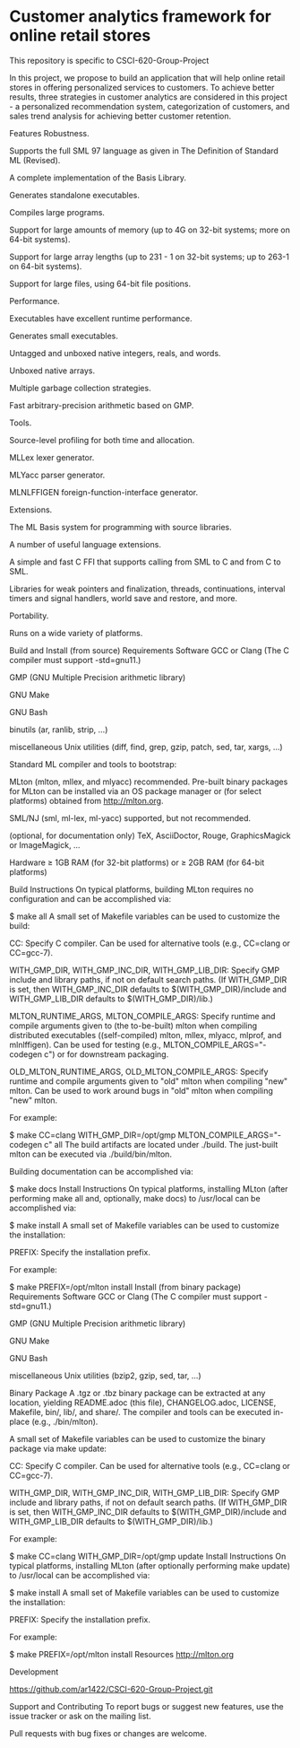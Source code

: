 # Customer analytics framework for online retail stores

This repository is specific to CSCI-620-Group-Project

In this project, we propose to build an application that will help online retail stores in offering personalized services to customers. To achieve better results, three strategies in customer analytics are considered in this project - a personalized recommendation system, categorization of customers, and sales trend analysis for achieving better customer retention.

Features
Robustness.

Supports the full SML 97 language as given in The Definition of Standard ML (Revised).

A complete implementation of the Basis Library.

Generates standalone executables.

Compiles large programs.

Support for large amounts of memory (up to 4G on 32-bit systems; more on 64-bit systems).

Support for large array lengths (up to 231 - 1 on 32-bit systems; up to 263-1 on 64-bit systems).

Support for large files, using 64-bit file positions.

Performance.

Executables have excellent runtime performance.

Generates small executables.

Untagged and unboxed native integers, reals, and words.

Unboxed native arrays.

Multiple garbage collection strategies.

Fast arbitrary-precision arithmetic based on GMP.

Tools.

Source-level profiling for both time and allocation.

MLLex lexer generator.

MLYacc parser generator.

MLNLFFIGEN foreign-function-interface generator.

Extensions.

The ML Basis system for programming with source libraries.

A number of useful language extensions.

A simple and fast C FFI that supports calling from SML to C and from C to SML.

Libraries for weak pointers and finalization, threads, continuations, interval timers and signal handlers, world save and restore, and more.

Portability.

Runs on a wide variety of platforms.

Build and Install (from source)
Requirements
Software
GCC or Clang (The C compiler must support -std=gnu11.)

GMP (GNU Multiple Precision arithmetic library)

GNU Make

GNU Bash

binutils (ar, ranlib, strip, …​)

miscellaneous Unix utilities (diff, find, grep, gzip, patch, sed, tar, xargs, …​)

Standard ML compiler and tools to bootstrap:

MLton (mlton, mllex, and mlyacc) recommended. Pre-built binary packages for MLton can be installed via an OS package manager or (for select platforms) obtained from http://mlton.org.

SML/NJ (sml, ml-lex, ml-yacc) supported, but not recommended.

(optional, for documentation only) TeX, AsciiDoctor, Rouge, GraphicsMagick or ImageMagick, …​

Hardware
≥ 1GB RAM (for 32-bit platforms) or ≥ 2GB RAM (for 64-bit platforms)

Build Instructions
On typical platforms, building MLton requires no configuration and can be accomplished via:

$ make all
A small set of Makefile variables can be used to customize the build:

CC: Specify C compiler. Can be used for alternative tools (e.g., CC=clang or CC=gcc-7).

WITH_GMP_DIR, WITH_GMP_INC_DIR, WITH_GMP_LIB_DIR: Specify GMP include and library paths, if not on default search paths. (If WITH_GMP_DIR is set, then WITH_GMP_INC_DIR defaults to $(WITH_GMP_DIR)/include and WITH_GMP_LIB_DIR defaults to $(WITH_GMP_DIR)/lib.)

MLTON_RUNTIME_ARGS, MLTON_COMPILE_ARGS: Specify runtime and compile arguments given to (the to-be-built) mlton when compiling distributed executables ((self-compiled) mlton, mllex, mlyacc, mlprof, and mlnlffigen). Can be used for testing (e.g., MLTON_COMPILE_ARGS="-codegen c") or for downstream packaging.

OLD_MLTON_RUNTIME_ARGS, OLD_MLTON_COMPILE_ARGS: Specify runtime and compile arguments given to "old" mlton when compiling "new" mlton. Can be used to work around bugs in "old" mlton when compiling "new" mlton.

For example:

$ make CC=clang WITH_GMP_DIR=/opt/gmp MLTON_COMPILE_ARGS="-codegen c" all
The build artifacts are located under ./build. The just-built mlton can be executed via ./build/bin/mlton.

Building documentation can be accomplished via:

$ make docs
Install Instructions
On typical platforms, installing MLton (after performing make all and, optionally, make docs) to /usr/local can be accomplished via:

$ make install
A small set of Makefile variables can be used to customize the installation:

PREFIX: Specify the installation prefix.

For example:

$ make PREFIX=/opt/mlton install
Install (from binary package)
Requirements
Software
GCC or Clang (The C compiler must support -std=gnu11.)

GMP (GNU Multiple Precision arithmetic library)

GNU Make

GNU Bash

miscellaneous Unix utilities (bzip2, gzip, sed, tar, …​)

Binary Package
A .tgz or .tbz binary package can be extracted at any location, yielding README.adoc (this file), CHANGELOG.adoc, LICENSE, Makefile, bin/, lib/, and share/. The compiler and tools can be executed in-place (e.g., ./bin/mlton).

A small set of Makefile variables can be used to customize the binary package via make update:

CC: Specify C compiler. Can be used for alternative tools (e.g., CC=clang or CC=gcc-7).

WITH_GMP_DIR, WITH_GMP_INC_DIR, WITH_GMP_LIB_DIR: Specify GMP include and library paths, if not on default search paths. (If WITH_GMP_DIR is set, then WITH_GMP_INC_DIR defaults to $(WITH_GMP_DIR)/include and WITH_GMP_LIB_DIR defaults to $(WITH_GMP_DIR)/lib.)

For example:

$ make CC=clang WITH_GMP_DIR=/opt/gmp update
Install Instructions
On typical platforms, installing MLton (after optionally performing make update) to /usr/local can be accomplished via:

$ make install
A small set of Makefile variables can be used to customize the installation:

PREFIX: Specify the installation prefix.

For example:

$ make PREFIX=/opt/mlton install
Resources
http://mlton.org

Development

https://github.com/ar1422/CSCI-620-Group-Project.git

Support and Contributing
To report bugs or suggest new features, use the issue tracker or ask on the mailing list.

Pull requests with bug fixes or changes are welcome.
